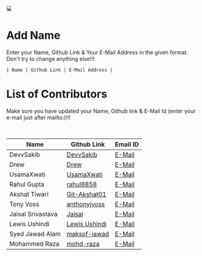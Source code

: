 💻

# Add Name

<p>Enter your Name, Github Link & Your E-Mail Address in the given format. Don't try to change anything else!!!</p>
<code>| Name | Github Link | E-Mail Address |</code>

# List of Contributors

<p>Make sure you have updated your Name, Github link & E-Mail Id (enter your e-mail just after mailto:)!!!</p>
<br>
  
| Name | Github Link | Email ID |
| ------|----------|---------- |
| DevvSakib | <a href="https://github.com/devvsakib/">DevvSakib</a> | <a href="mailto:devvsakib@gmail.com">E-Mail</a> |
| Drew | <a href="https://github.com/NeoPrint3D">Drew</a> | <a href="mailto:np3d.dev@gmail.com">E-Mail</a> |
| UsamaXwati | <a href="https://github.com/UsamaXwati">UsamaXwati</a> | <a href="mailto:usamaxwati1@gmail.com">E-Mail</a> |
| Rahul Gupta | <a href="https://github.com/rahul8858">rahul8858</a> | <a href="mailto:rg3056052@gmail.com">E-Mail</a> |
| Akshat Tiwari | <a href="https://github.com/Git-Akshat01">Git-Akshat01</a> | <a href="mailto:akshattiwari0901@gmail.com">E-Mail</a>|
| Tony Voss | <a href="https://github.com/anthonyjvoss">anthonyjvoss</a> | <a href="mailto:anthonyjvoss@gmail.com">E-Mail</a> |
| Jaisal Srivastava | <a href="https://github.com/Jais99">Jaisal</a> | <a href="mailto:jaisalsrivastava@gmail.com">E-Mail</a> |
| Lewis Ushindi | <a href="https://github.com/lewisushindi">Lewis Ushindi</a> | <a href="mailto:coderflame3@gmail.com">E-Mail</a> |
| Syed Jawad Alam | <a href="https://github.com/maksof-jawad">maksof-jawad</a> | <a href="mailto:contact.syedjawad@gmail.com">E-Mail</a> |
| Mohammed Raza | <a href="https://github.com/mohd-raza">mohd-raza</a> | <a href="mailto:contact.mohdraza.syed@gmail.com">E-Mail</a> |
